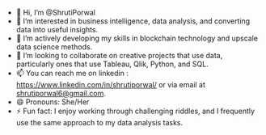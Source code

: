 - 👋 Hi, I’m @ShrutiPorwal
- 👀 I’m interested in business intelligence, data analysis, and converting data into useful insights.
- 🌱 I’m actively developing my skills in blockchain technology and upscale data science methods. 
- 💞️ I’m looking to collaborate on creative projects that use data, particularly ones that use Tableau, Qlik, Python, and SQL. 
- 📫 You can reach me on linkedin : https://www.linkedin.com/in/shrutiporwal/ or via email at shrutiporwal6@gmail.com.
- 😄 Pronouns: She/Her
- ⚡ Fun fact: I enjoy working through challenging riddles, and I frequently use the same approach to my data analysis tasks.

<!---
ShrutiPorwal1/ShrutiPorwal1 is a ✨ special ✨ repository because its `README.md` (this file) appears on your GitHub profile.
You can click the Preview link to take a look at your changes.
--->
